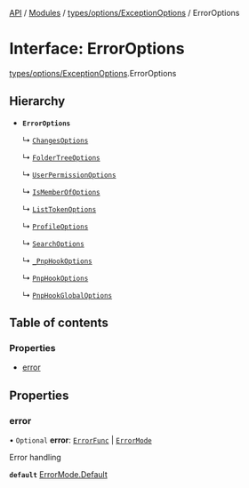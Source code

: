 [API](API/index.md)  / [Modules](API/index.md) / [types/options/ExceptionOptions](types_options_ExceptionOptions.md) / ErrorOptions

# Interface: ErrorOptions

[types/options/ExceptionOptions](types_options_ExceptionOptions.md).ErrorOptions

## Hierarchy

- **`ErrorOptions`**

  ↳ [`ChangesOptions`](ChangesOptions.md)

  ↳ [`FolderTreeOptions`](FolderTreeOptions.md)

  ↳ [`UserPermissionOptions`](UserPermissionOptions.md)

  ↳ [`IsMemberOfOptions`](IsMemberOfOptions.md)

  ↳ [`ListTokenOptions`](ListTokenOptions.md)

  ↳ [`ProfileOptions`](ProfileOptions.md)

  ↳ [`SearchOptions`](SearchOptions.md)

  ↳ [`_PnpHookOptions`](types_options._PnpHookOptions.md)

  ↳ [`PnpHookOptions`](types_options.PnpHookOptions.md)

  ↳ [`PnpHookGlobalOptions`](types_options.PnpHookGlobalOptions.md)

## Table of contents

### Properties

- [error](types_options_ExceptionOptions.ErrorOptions.md#error)

## Properties

### error

• `Optional` **error**: [`ErrorFunc`](types_options_ExceptionOptions.md#errorfunc) \| [`ErrorMode`](ErrorMode.md)

Error handling

**`default`** [ErrorMode.Default](ErrorMode.md#default)
